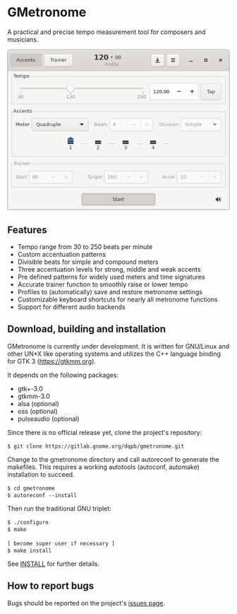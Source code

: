 GMetronome
==========
A practical and precise tempo measurement tool for composers and musicians.

![Screenshot](data/screenshots/screenshot.png)

Features
--------
* Tempo range from 30 to 250 beats per minute
* Custom accentuation patterns
* Divisible beats for simple and compound meters
* Three accentuation levels for strong, middle and weak accents
* Pre defined patterns for widely used meters and time signatures
* Accurate trainer function to smoothly raise or lower tempo
* Profiles to (automatically) save and restore metronome settings
* Customizable keyboard shortcuts for nearly all metronome functions
* Support for different audio backends

Download, building and installation
-----------------------------------
GMetronome is currently under development. It is written for GNU/Linux and
other UN*X like operating systems and utilizes the C++ language binding for
GTK 3 (https://gtkmm.org).

It depends on the following packages:

* gtk+-3.0
* gtkmm-3.0
* alsa (optional)
* oss (optional)
* pulseaudio (optional)

Since there is no official release yet, clone the project's repository:

```
$ git clone https://gitlab.gnome.org/dqpb/gmetronome.git
```

Change to the gmetronome directory and call autoreconf to generate the makefiles.
This requires a working autotools (autoconf, automake) installation to succeed.

```
$ cd gmetronome
$ autoreconf --install
```

Then run the traditional GNU triplet:

```
$ ./configure
$ make

[ become super user if necessary ]
$ make install
```

See [INSTALL](INSTALL) for further details.

How to report bugs
------------------
Bugs should be reported on the project's [issues page](https://gitlab.gnome.org/dqpb/gmetronome/issues/new).
